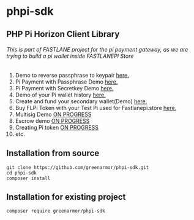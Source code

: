 # phpi-sdk
## PHP Pi Horizon Client Library

###### This is part of FASTLANE project for the pi payment gateway, as we are trying to build a pi wallet inside FASTLANEPI Store
1. Demo to reverse passphrase to keypair [here.](https://pipass-privkey.fastlanepi.xyz)
2. Pi Payment with Passphrase Demo [here.](https://pipass-privkey.fastlanepi.xyz/payment-tx-demo.php)
3. Pi Payment with Secretkey Demo [here.](https://pipass-privkey.fastlanepi.xyz/sendpayment-secretkey.php)
4. Demo of your Pi wallet history [here.](https://pipass-privkey.fastlanepi.xyz/transactionlist.php)
5. Create and fund your secondary wallet(Demo) [here.](https://pipass-privkey.fastlanepi.xyz/createaccount.php)
6. Buy FLPi Token with your Test Pi used for Fastlanepi.store [here.](https://pipass-privkey.fastlanepi.xyz/Buy-FLPI-token-with-PI.php)
7. Multisig Demo [ON PROGRESS](https://github.com/greenarmor/phpi-sdk)
8. Escrow demo [ON PROGRESS](https://github.com/greenarmor/phpi-sdk)
9. Creating Pi token [ON PROGRESS](https://github.com/greenarmor/phpi-sdk)
10. etc.

## Installation from source
```
git clone https://github.com/greenarmor/phpi-sdk.git  
cd phpi-sdk
composer install
``` 
## Installation for existing project
```
composer require greenarmor/phpi-sdk 
``` 
